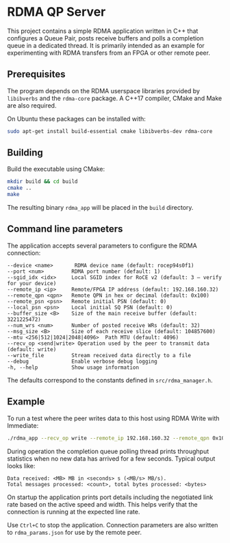 # RDMA QP Server

This project contains a simple RDMA application written in C++ that configures a Queue Pair, posts receive buffers and polls a completion queue in a dedicated thread. It is primarily intended as an example for experimenting with RDMA transfers from an FPGA or other remote peer.

## Prerequisites

The program depends on the RDMA userspace libraries provided by `libibverbs` and the `rdma-core` package. A C++17 compiler, CMake and Make are also required.

On Ubuntu these packages can be installed with:

```bash
sudo apt-get install build-essential cmake libibverbs-dev rdma-core
```

## Building

Build the executable using CMake:

```bash
mkdir build && cd build
cmake ..
make
```

The resulting binary `rdma_app` will be placed in the `build` directory.

## Command line parameters

The application accepts several parameters to configure the RDMA connection:

```
--device <name>       RDMA device name (default: rocep94s0f1)
--port <num>         RDMA port number (default: 1)
--sgid_idx <idx>     Local SGID index for RoCE v2 (default: 3 – verify for your device)
--remote_ip <ip>     Remote/FPGA IP address (default: 192.168.160.32)
--remote_qpn <qpn>   Remote QPN in hex or decimal (default: 0x100)
--remote_psn <psn>   Remote initial PSN (default: 0)
--local_psn <psn>    Local initial SQ PSN (default: 0)
--buffer_size <B>    Size of the main receive buffer (default: 3221225472)
--num_wrs <num>      Number of posted receive WRs (default: 32)
--msg_size <B>       Size of each receive slice (default: 104857600)
--mtu <256|512|1024|2048|4096>  Path MTU (default: 4096)
--recv_op <send|write> Operation used by the peer to transmit data (default: write)
--write_file         Stream received data directly to a file
--debug              Enable verbose debug logging
-h, --help           Show usage information
```

The defaults correspond to the constants defined in `src/rdma_manager.h`.

## Example

To run a test where the peer writes data to this host using RDMA Write with Immediate:

```bash
./rdma_app --recv_op write --remote_ip 192.168.160.32 --remote_qpn 0x100
```

During operation the completion queue polling thread prints throughput statistics when no new data has arrived for a few seconds. Typical output looks like:

```
Data received: <MB> MB in <seconds> s (<MB/s> MB/s).
Total messages processed: <count>, total bytes processed: <bytes>
```

On startup the application prints port details including the negotiated link rate based on the active speed and width. This helps verify that the connection is running at the expected line rate.

Use `Ctrl+C` to stop the application. Connection parameters are also written to `rdma_params.json` for use by the remote peer.
